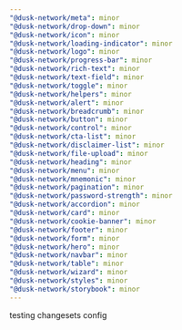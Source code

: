 ```yaml
---
"@dusk-network/meta": minor
"@dusk-network/drop-down": minor
"@dusk-network/icon": minor
"@dusk-network/loading-indicator": minor
"@dusk-network/logo": minor
"@dusk-network/progress-bar": minor
"@dusk-network/rich-text": minor
"@dusk-network/text-field": minor
"@dusk-network/toggle": minor
"@dusk-network/helpers": minor
"@dusk-network/alert": minor
"@dusk-network/breadcrumb": minor
"@dusk-network/button": minor
"@dusk-network/control": minor
"@dusk-network/cta-list": minor
"@dusk-network/disclaimer-list": minor
"@dusk-network/file-upload": minor
"@dusk-network/heading": minor
"@dusk-network/menu": minor
"@dusk-network/mnemonic": minor
"@dusk-network/pagination": minor
"@dusk-network/password-strength": minor
"@dusk-network/accordion": minor
"@dusk-network/card": minor
"@dusk-network/cookie-banner": minor
"@dusk-network/footer": minor
"@dusk-network/form": minor
"@dusk-network/hero": minor
"@dusk-network/navbar": minor
"@dusk-network/table": minor
"@dusk-network/wizard": minor
"@dusk-network/styles": minor
"@dusk-network/storybook": minor
---
```


testing changesets config
